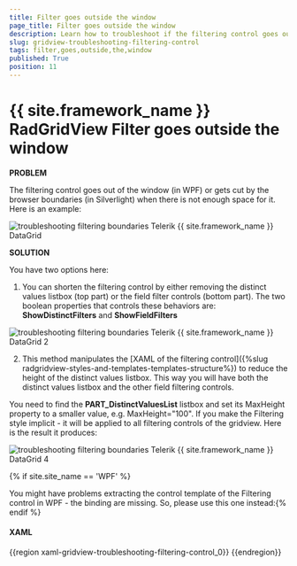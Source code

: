 ```yaml
---
title: Filter goes outside the window
page_title: Filter goes outside the window
description: Learn how to troubleshoot if the filtering control goes out of the window or gets cut by the browser boundaries when working with the Telerik {{ site.framework_name }} DataGrid.
slug: gridview-troubleshooting-filtering-control
tags: filter,goes,outside,the,window
published: True
position: 11
---
```


# {{ site.framework_name }} RadGridView Filter goes outside the window

__PROBLEM__

The filtering control goes out of the window (in WPF) or gets cut by the browser boundaries (in Silverlight) when there is not enough space for it. Here is an example:

![troubleshooting filtering boundaries Telerik {{ site.framework_name }} DataGrid](images/troubleshooting_filtering_boundaries_gridview.png)

__SOLUTION__

You have two options here:

1. You can shorten the filtering control by either removing the distinct values listbox (top part) or the field filter controls (bottom part). The two boolean properties that controls these behaviors are: __ShowDistinctFilters__ and __ShowFieldFilters__

![troubleshooting filtering boundaries Telerik {{ site.framework_name }} DataGrid 2](images/troubleshooting_filtering_boundaries_gridview2.png)

2. This method manipulates the [XAML of the filtering control]({%slug radgridview-styles-and-templates-templates-structure%}) to reduce the height of the distinct values listbox. This way you will have both the distinct values listbox and the other field filtering controls.

You need to find the __PART_DistinctValuesList__ listbox and set its MaxHeight property to a smaller value, e.g. MaxHeight="100". If you make the Filtering style implicit - it will be applied to all filtering controls of the gridview. Here is the result it produces:

![troubleshooting filtering boundaries Telerik {{ site.framework_name }} DataGrid 4](images/troubleshooting_filtering_boundaries_gridview4.png)

{% if site.site_name == 'WPF' %}

You might have problems extracting the control template of the Filtering control in WPF - the binding are missing. So, please use this one instead:{% endif %}

#### __XAML__

{{region xaml-gridview-troubleshooting-filtering-control_0}}
	<Style TargetType="telerik:FilteringControl" >
	    <Setter Property="Template">
	        <Setter.Value>
	            <ControlTemplate TargetType="telerik:FilteringControl">
	                <Border BorderBrush="{TemplateBinding BorderBrush}" BorderThickness="{TemplateBinding BorderThickness}" CornerRadius="1" Margin="{TemplateBinding Margin}">
	                    <Border BorderBrush="White" BorderThickness="1" Background="{TemplateBinding Background}">
	                        <Grid>
	                            <StackPanel HorizontalAlignment="{TemplateBinding HorizontalContentAlignment}" MaxWidth="350" Margin="{TemplateBinding Padding}" MinWidth="200" VerticalAlignment="{TemplateBinding VerticalContentAlignment}">
	                                <StackPanel x:Name="PART_DistinctFilter" Visibility="{TemplateBinding DistinctFiltersVisibility}">
	                                    <CheckBox x:Name="PART_SelectAllCheckBox" Content="Select All" IsChecked="{Binding SelectAll, Mode=TwoWay}" Margin="0,2" telerik:LocalizationManager.ResourceKey="GridViewFilterSelectAll">
	                                        <telerik:StyleManager.Theme>
	                                            <telerik:Office_BlackTheme/>
	                                        </telerik:StyleManager.Theme>
	                                    </CheckBox>
	                                    <ListBox x:Name="PART_DistinctValuesList" ItemsSource="{Binding DistinctValues}" ScrollViewer.HorizontalScrollBarVisibility="Auto" 
	                                         MaxHeight="100" SelectionMode="Multiple">
	                                        <ListBox.ItemTemplate>
	                                            <DataTemplate>
	                                                <CheckBox Content="{Binding ConvertedValue}" IsChecked="{Binding IsActive, Mode=TwoWay}" VerticalContentAlignment="Center">
	                                                    <telerik:StyleManager.Theme>
	                                                        <telerik:Office_BlackTheme/>
	                                                    </telerik:StyleManager.Theme>
	                                                </CheckBox>
	                                            </DataTemplate>
	                                        </ListBox.ItemTemplate>
	                                        <telerik:StyleManager.Theme>
	                                            <telerik:Office_BlackTheme/>
	                                        </telerik:StyleManager.Theme>
	                                    </ListBox>
	                                </StackPanel>
	                                <StackPanel Margin="0,2" Visibility="{TemplateBinding FieldFiltersVisibility}">
	                                    <TextBlock Margin="0,2,0,0" telerik:LocalizationManager.ResourceKey="GridViewFilterShowRowsWithValueThat" Text="Show rows with value that"></TextBlock>
	                                    <telerik:RadComboBox x:Name="PART_Filter1ComboBox" ItemsSource="{Binding AvailableActions}" SelectedItem="{Binding Filter1.Operator, Mode=TwoWay}"  Margin="0,2">
	                                        <telerik:RadComboBox.ItemTemplate>
	                                            <DataTemplate>
	                                                <TextBlock>
	                                                    <TextBlock.Text>
	                                                        <Binding>
	                                                            <Binding.Converter>
	                                                                <telerik:FilterOperatorConverter/>
	                                                            </Binding.Converter>
	                                                        </Binding>
	                                                    </TextBlock.Text>
	                                                </TextBlock>
	                                            </DataTemplate>
	                                        </telerik:RadComboBox.ItemTemplate>
	                                        <telerik:StyleManager.Theme>
	                                            <telerik:Office_BlackTheme/>
	                                        </telerik:StyleManager.Theme>
	                                    </telerik:RadComboBox>
	                                    <ContentControl x:Name="PART_Filter1ContentControl" DataContext="{Binding Filter1}" HorizontalContentAlignment="Stretch" Margin="0,2" VerticalContentAlignment="Stretch"/>
	                                    <telerik:RadComboBox x:Name="PART_LogicalOperatorsComboBox"  ItemsSource="{Binding LogicalOperators}" SelectedItem="{Binding FieldFilterLogicalOperator, Mode=TwoWay}" Margin="0,2">
	                                        <telerik:RadComboBox.ItemTemplate>
	                                            <DataTemplate>
	                                                <TextBlock>
	                                                    <TextBlock.Text>
	                                                        <Binding>
	                                                            <Binding.Converter>
	                                                                <telerik:FilterCompositionLogicalOperatorConverter/>
	                                                            </Binding.Converter>
	                                                        </Binding>
	                                                    </TextBlock.Text>
	                                                </TextBlock>
	                                            </DataTemplate>
	                                        </telerik:RadComboBox.ItemTemplate>
	                                        <telerik:StyleManager.Theme>
	                                            <telerik:Office_BlackTheme/>
	                                        </telerik:StyleManager.Theme>
	                                    </telerik:RadComboBox>
	                                    <telerik:RadComboBox x:Name="PART_Filter2ComboBox" ItemsSource="{Binding AvailableActions}"  SelectedItem="{Binding Filter2.Operator, Mode=TwoWay}"  Margin="0,2">
	                                        <telerik:RadComboBox.ItemTemplate>
	                                            <DataTemplate>
	                                                <TextBlock>
	                                                    <TextBlock.Text>
	                                                        <Binding>
	                                                            <Binding.Converter>
	                                                                <telerik:FilterOperatorConverter/>
	                                                            </Binding.Converter>
	                                                        </Binding>
	                                                    </TextBlock.Text>
	                                                </TextBlock>
	                                            </DataTemplate>
	                                        </telerik:RadComboBox.ItemTemplate>
	                                        <telerik:StyleManager.Theme>
	                                            <telerik:Office_BlackTheme/>
	                                        </telerik:StyleManager.Theme>
	                                    </telerik:RadComboBox>
	                                    <ContentControl x:Name="PART_Filter2ContentControl" DataContext="{Binding Filter2}" HorizontalContentAlignment="Stretch" Margin="0,2" VerticalContentAlignment="Stretch"/>
	                                </StackPanel>
	                                <Grid>
	                                    <Grid.ColumnDefinitions>
	                                        <ColumnDefinition/>
	                                        <ColumnDefinition/>
	                                    </Grid.ColumnDefinitions>
	                                    <Button x:Name="PART_ApplyFilterButton" Content="Filter" Grid.Column="0" Height="22" Margin="0,2,2,2" telerik:LocalizationManager.ResourceKey="GridViewFilter">
	                                        <telerik:StyleManager.Theme>
	                                            <telerik:Office_BlackTheme/>
	                                        </telerik:StyleManager.Theme>
	                                    </Button>
	                                    <Button x:Name="PART_ClearFilterButton" Content="Clear Filter" Grid.Column="1" Height="22" Margin="2,2,0,2" telerik:LocalizationManager.ResourceKey="GridViewClearFilter">
	                                        <telerik:StyleManager.Theme>
	                                            <telerik:Office_BlackTheme/>
	                                        </telerik:StyleManager.Theme>
	                                    </Button>
	                                </Grid>
	                            </StackPanel>
	                            <telerik:RadButton x:Name="PART_FilterCloseButton" HorizontalAlignment="Right" Height="13" Margin="{TemplateBinding Padding}" VerticalAlignment="Top" Width="13">
	                                <telerik:StyleManager.Theme>
	                                    <telerik:Office_BlackTheme/>
	                                </telerik:StyleManager.Theme>
	                                <Path Data="M4,4L5,4 5,5 4,5z M0,4L1,4 1,5 0,5z M3,3L4,3 4,4 3,4z M1,3L2,3 2,4 1,4z M2,2L3,2 3,3 2,3z M4,0L5,0 5,1 4,1 4,2 3,2 3,0.99999994 4,0.99999994z M0,0L1,0 1,0.99999994 2,0.99999994 2,2 1,2 1,1 0,1z" Fill="Black" HorizontalAlignment="{TemplateBinding HorizontalContentAlignment}" Height="6" VerticalAlignment="{TemplateBinding VerticalContentAlignment}" Width="6"/>
	                            </telerik:RadButton>
	                        </Grid>
	                    </Border>
	                </Border>
	            </ControlTemplate>
	        </Setter.Value>
	    </Setter>
	    <Setter Property="Background" Value="#FFE4E4E4"/>
	    <Setter Property="BorderBrush" Value="#FF848484"/>
	    <Setter Property="Padding" Value="5"/>
	    <Setter Property="Margin" Value="0,2,0,0"/>
	    <Setter Property="BorderThickness" Value="1"/>
	    <Setter Property="VerticalContentAlignment" Value="Stretch"/>
	    <Setter Property="HorizontalContentAlignment" Value="Stretch"/>
	    <Setter Property="Foreground" Value="Black"/>
	    <Setter Property="SnapsToDevicePixels" Value="True"/>
	</Style>
{{endregion}}


